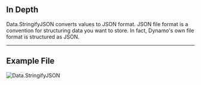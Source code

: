 ## In Depth
Data.StringifyJSON converts values to JSON format. JSON file format is a convention for structuring data you want to store. In fact, Dynamo's own file format is structured as JSON.
___
## Example File

![Data.StringifyJSON](./DSCore.Data.StringifyJSON_img.png)
